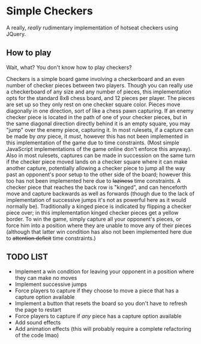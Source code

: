 # Simple Checkers

A really, _really_ rudimentary implementation of hotseat checkers using JQuery.

## How to play

Wait, what? You don't know how to play checkers?

Checkers is a simple board game involving a checkerboard and an even number of checker pieces between two players. Though you can really use a checkerboard of any size and any number of pieces, this implementation opts for the standard 8x8 chess board, and 12 pieces per player.
The pieces are set up so they only rest on one checker square color. Pieces move diagonally in one direction, sort of like a chess pawn capturing.
If an enemy checker piece is located in the path of one of your checker pieces, but in the same diagonal direction directly behind it is an empty square, you may "jump" over the enemy piece, capturing it.
In most rulesets, if a capture can be made by _any_ piece, it _must_, however this has not been implemented in this implementation of the game due to time constraints. (Most simple JavaScript implementations of the game online don't enforce this anyway).
Also in most rulesets, captures can be made in succession on the same turn if the checker piece moved lands on a checker square where it can make another capture, potentially allowing a checker piece to jump all the way past an opponent's poor setup to the other side of the board; however this too has not been implemented here due to ~~laziness~~ time constraints.
A checker piece that reaches the back row is "kinged", and can henceforth move and capture backwards as well as forwards (though due to the lack of implementation of successive jumps it's not as powerful here as it would normally be). Traditionally a kinged piece is indicated by flipping a checker piece over; in this implementation kinged checker pieces get a yellow border.
To win the game, simply capture all your opponent's pieces, or force him into a position where they are unable to move any of their pieces (although that latter win condition has also not been implemented here due to ~~attention deficit~~ time constraints.)

## TODO LIST

- Implement a win condition for leaving your opponent in a position where they can make no moves
- Implement successive jumps
- Force players to capture if they choose to move a piece that has a capture option available
- Implement a button that resets the board so you don't have to refresh the page to restart
- Force players to capture if _any_ piece has a capture option available
- Add sound effects
- Add animation effects (this will probably require a complete refactoring of the code lmao)
